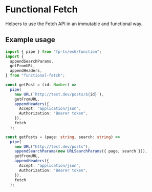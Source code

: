 # Functional Fetch

Helpers to use the Fetch API in an immutable and functional way.

## Example usage

```ts
import { pipe } from "fp-ts/es6/function";
import {
  appendSearchParams,
  getFromURL,
  appendHeaders,
} from "functional-fetch";

const getPost = (id: Number) =>
  pipe(
    new URL(`http://test.dev/posts/${id}`),
    getFromURL,
    appendHeaders({
      Accept: "application/json",
      Authorization: "Bearer token",
    }),
    fetch
  );

const getPosts = (page: string, search: string) =>
  pipe(
    new URL("http://test.dev/posts"),
    appendSearchParams(new URLSearchParams({ page, search })),
    getFromURL,
    appendHeaders({
      Accept: "application/json",
      Authorization: "Bearer token",
    }),
    fetch
  );
```
